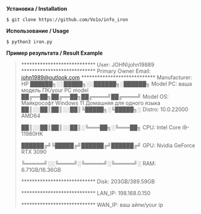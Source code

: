 **Установка / Installation**

    $ git clone https://github.com/Vo1o/info_iron

**Использование / Usage**

    $ python3 iron.py

**Пример результата / Result Example**
                                    
>  ****************************             User: JOHN\john19889
>  ****************************             Primary Owner Email: john1989@outlook.com
>  ****************************             Manufacturer: HP
> ██████╗░░█████╗░░██████╗░██████╗          Model PC: ваша модель ПК/your PC model
> ██╔══██╗██╔══██╗██╔════╝██╔════╝          Model OS: Майкрософт Windows 11 Домашняя для одного языка
> ██║░░██║██║░░██║╚█████╗░╚█████╗░          Distro: 10.0.22000 AMD64
> 
> ██║░░██║██║░░██║░╚═══██╗░╚═══██╗          CPU:  Intel Core i9-11980HK
> 
> ██████╔╝╚█████╔╝██████╔╝██████╔╝          GPU: Nvidia GeForce RTX 3090
> 
> ╚═════╝░░╚════╝░╚═════╝░╚═════╝░          RAM: 6.71GB/16.36GB
> 
>  ****************************             Disk: 203GB/389.59GB
>                                           
>  ****************************             LAN_IP: 198.168.0.150
>                                           
>  ****************************             WAN_IP: ваш айпи/your ip
